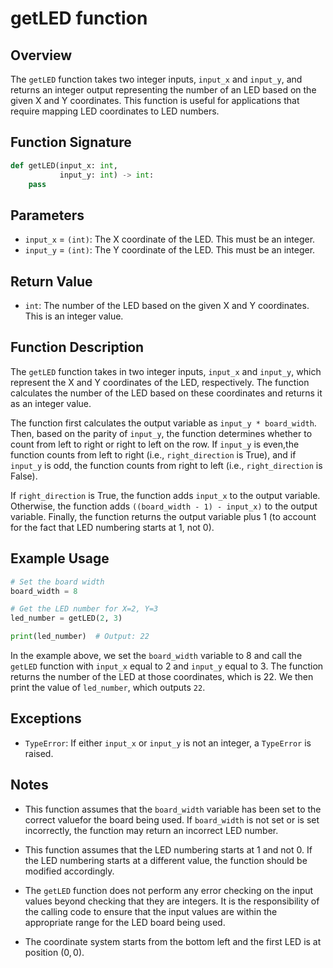 # getLED function

## Overview

The `getLED` function takes two integer inputs, `input_x` and `input_y`, and returns an integer output representing the number of an LED based on the given X and Y coordinates. This function is useful for applications that require mapping LED coordinates to LED numbers.

## Function Signature

```py
def getLED(input_x: int,
           input_y: int) -> int:
    pass
```

## Parameters

- `input_x` = `(int)`: The X coordinate of the LED. This must be an integer.
- `input_y` = `(int)`: The Y coordinate of the LED. This must be an integer.

## Return Value

- `int`: The number of the LED based on the given X and Y coordinates. This is an integer value.

## Function Description

The `getLED` function takes in two integer inputs, `input_x` and `input_y`, which represent the X and Y coordinates of the LED, respectively. The function calculates the number of the LED based on these coordinates and returns it as an integer value.

The function first calculates the output variable as `input_y * board_width`. Then, based on the parity of `input_y`, the function determines whether to count from left to right or right to left on the row. If `input_y` is even,the function counts from left to right (i.e., `right_direction` is True), and if `input_y` is odd, the function counts from right to left (i.e., `right_direction` is False).

If `right_direction` is True, the function adds `input_x` to the output variable. Otherwise, the function adds `((board_width - 1) - input_x)` to the output variable. Finally, the function returns the output variable plus 1 (to account for the fact that LED numbering starts at 1, not 0).

## Example Usage

```py
# Set the board width
board_width = 8

# Get the LED number for X=2, Y=3
led_number = getLED(2, 3)

print(led_number)  # Output: 22
```

In the example above, we set the `board_width` variable to 8 and call the `getLED` function with `input_x` equal to 2 and `input_y` equal to 3. The function returns the number of the LED at those coordinates, which is 22. We then print the value of `led_number`, which outputs `22`.

## Exceptions

- `TypeError`: If either `input_x` or `input_y` is not an integer, a `TypeError` is raised.

## Notes

- This function assumes that the `board_width` variable has been set to the correct valuefor the board being used. If `board_width` is not set or is set incorrectly, the function may return an incorrect LED number.

- This function assumes that the LED numbering starts at 1 and not 0. If the LED numbering starts at a different value, the function should be modified accordingly.

- The `getLED` function does not perform any error checking on the input values beyond checking that they are integers. It is the responsibility of the calling code to ensure that the input values are within the appropriate range for the LED board being used.

- The coordinate system starts from the bottom left and the first LED is at position $(0, 0)$.
